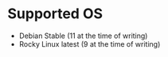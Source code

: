 # Supported OS

* Debian Stable (11 at the time of writing)
* Rocky Linux latest (9 at the time of writing)
